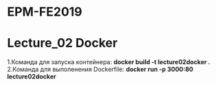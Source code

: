 # EPM-FE2019
# Lecture_02 Docker

  1.Команда для запуска контейнера: __docker build -t lecture02docker .__
  2.Команда для выполенения Dockerfile: __docker run -p 3000:80 lecture02docker__